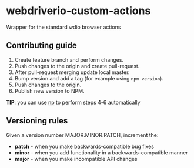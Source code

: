 # webdriverio-custom-actions
Wrapper for the standard wdio browser actions

## Contributing guide
1. Create feature branch and perform changes.
2. Push changes to the origin and create pull-request.
3. After pull-request merging update local master.
4. Bump version and add a tag (for example using `npm version`).
5. Push changes to the origin.
6. Publish new version to NPM.

**TIP**: you can use [np](https://github.com/sindresorhus/np) to perform steps 4-6 automatically

## Versioning rules
Given a version number MAJOR.MINOR.PATCH, increment the:
* **patch** - when you make backwards-compatible bug fixes
* **minor** - when you add functionality in a backwards-compatible manner
* **major** - when you make incompatible API changes